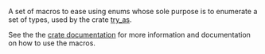 A set of macros to ease using enums whose sole purpose is to enumerate a set of types, used by the crate [try_as](https://crates.io/crates/try_as).

See the the [crate documentation](https://nearoo.github.io/try_as/try_as/) for more information
and documentation on how to use the macros.